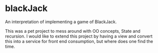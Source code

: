 # blackJack
An interpretation of implementing a game of BlackJack.

This was a pet project to mess around with OO concepts, State and recursion. I would like to extend this project by having a view and convert this into a service for front end consumption, but where does one find the time.
